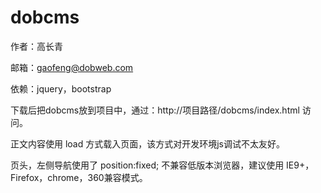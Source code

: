 # dobcms

作者：高长青

邮箱：gaofeng@dobweb.com

依赖：jquery，bootstrap

下载后把dobcms放到项目中，通过：http://项目路径/dobcms/index.html 访问。

正文内容使用 load 方式载入页面，该方式对开发环境js调试不太友好。

页头，左侧导航使用了 position:fixed; 不兼容低版本浏览器，建议使用 IE9+，Firefox，chrome，360兼容模式。
 
